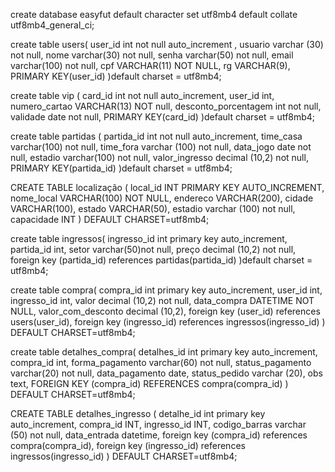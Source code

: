 create database easyfut
default character set utf8mb4
default collate utf8mb4_general_ci;

create table users(
user_id int not null auto_increment ,
usuario varchar (30) not null,
nome varchar(30) not null,
senha varchar(50) not null,
email varchar(100) not null,
cpf VARCHAR(11) NOT NULL,
rg VARCHAR(9),
PRIMARY KEY(user_id) 
)default charset = utf8mb4;

create table vip (
card_id int not null auto_increment,
user_id int,
numero_cartao VARCHAR(13) NOT null,
desconto_porcentagem int not null,
validade date not null,
PRIMARY KEY(card_id)
)default charset = utf8mb4;

create table partidas (
partida_id int not null auto_increment,
time_casa varchar(100) not null,
time_fora varchar (100) not null,
data_jogo date not null,
estadio varchar(100) not null,
valor_ingresso decimal (10,2) not null,
PRIMARY KEY(partida_id)
)default charset = utf8mb4;

CREATE TABLE localização (
  local_id INT PRIMARY KEY AUTO_INCREMENT,
  nome_local VARCHAR(100) NOT NULL,
  endereco VARCHAR(200),
  cidade VARCHAR(100),
  estado VARCHAR(50),
  estadio varchar (100) not null,
  capacidade INT
) DEFAULT CHARSET=utf8mb4;

create table ingressos(
ingresso_id int primary key auto_increment,
partida_id int,
setor varchar(50)not null,
preço decimal (10,2) not null,
foreign key (partida_id) references partidas(partida_id)
)default charset = utf8mb4;

create table compra(
compra_id int primary key auto_increment,
user_id int,
ingresso_id int,
valor decimal (10,2) not null,
data_compra DATETIME NOT NULL,
valor_com_desconto decimal (10,2),
  foreign key (user_id) references users(user_id),
  foreign key (ingresso_id) references ingressos(ingresso_id)
) DEFAULT CHARSET=utf8mb4;

create table detalhes_compra(
detalhes_id int primary key auto_increment,
compra_id int,
forma_pagamento varchar(60) not null,
status_pagamento varchar(20) not null,
data_pagamento date,
status_pedido varchar (20), 
obs text,
FOREIGN KEY (compra_id) REFERENCES compra(compra_id)
) DEFAULT CHARSET=utf8mb4;

CREATE TABLE detalhes_ingresso (
  detalhe_id int primary key auto_increment,
  compra_id INT,
  ingresso_id INT,
  codigo_barras varchar (50) not null,
  data_entrada datetime,
  foreign key (compra_id) references compra(compra_id),
  foreign key (ingresso_id) references ingressos(ingresso_id)
) DEFAULT CHARSET=utf8mb4;

